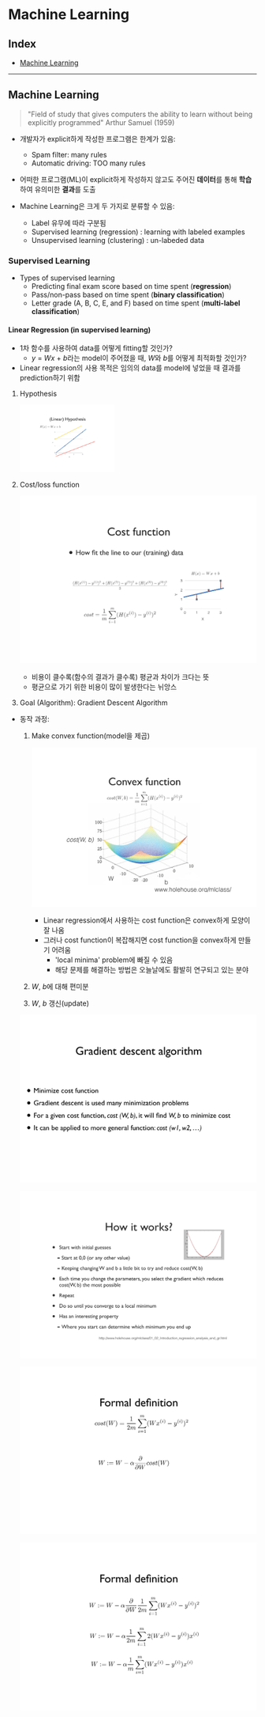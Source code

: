 # Machine Learning 
## Index
* [Machine Learning](#machine-learning)

---

## Machine Learning
> "Field of study that gives computers the ability to learn without being explicitly programmed" Arthur Samuel (1959)

* 개발자가 explicit하게 작성한 프로그램은 한계가 있음:
    * Spam filter: many rules
    * Automatic driving: TOO many rules

* 어떠한 프로그램(ML)이 explicit하게 작성하지 않고도 주어진 <b>데이터</b>를 통해 <b>학습</b>하여 유의미한 <b>결과</b>를 도출

* Machine Learning은 크게 두 가지로 분류할 수 있음:
    * Label 유무에 따라 구분됨
    * Supervised learning (regression) : learning with labeled examples
    * Unsupervised learning (clustering) : un-labeded data

### Supervised Learning
* Types of supervised learning
    * Predicting final exam score based on time spent (<b>regression</b>)
    * Pass/non-pass based on time spent (<b>binary classification</b>)
    * Letter grade (A, B, C, E, and F) based on time spent (<b>multi-label classification</b>)

#### Linear Regression (in supervised learning)
* 1차 함수를 사용하여 data를 어떻게 fitting할 것인가?
    * <i>y</i> = <i>Wx</i> + <i>b</i>라는 model이 주어졌을 때, <i>W</i>와 <i>b</i>를 어떻게 최적화할 것인가?
* Linear regression의 사용 목적은 임의의 data를 model에 넣었을 때 결과를 prediction하기 위함

1. Hypothesis

    <img src = "./img/lr_hypo.png" width="40%">

2. Cost/loss function

    ![cost-function](./img/lr_cf.png)
    * 비용이 클수록(함수의 결과가 클수록) 평균과 차이가 크다는 뜻
    * 평균으로 가기 위한 비용이 많이 발생한다는 뉘앙스

3. Goal (Algorithm): Gradient Descent Algorithm
* 동작 과정: 
    1. Make convex function(model을 제곱)

        ![convex-function](./img/lr_convex.png)
        * Linear regression에서 사용하는 cost function은 convex하게 모양이 잘 나옴
        * 그러나 cost function이 복잡해지면 cost function을 convex하게 만들기 어려움
            * 'local minima' problem에 빠질 수 있음
            * 해당 문제를 해결하는 방법은 오늘날에도 활발히 연구되고 있는 분야
    
    2. <i>W</i>, <i>b</i>에 대해 편미분
    3. <i>W</i>, <i>b</i> 갱신(update)

    ![gradient-descent1](./img/lr_gd1.png)

    ![gradient-descent2](./img/lr_gd2.png)

    ![gradient-descent3](./img/lr_gd3.png)

    ![gradient-descent4](./img/lr_gd4.png)





